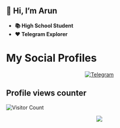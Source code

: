 ## 👋 Hi, I’m Arun
- **📚 High School Student**
- **❤️ Telegram Explorer**

# My Social Profiles
<p align="center">
<a href="https://t.me/Arun_TG"><img alt="Telegram" src="https://img.shields.io/badge/subinps-2CA5E0?style=for-the-badge&logo=telegram&logoColor=white"/></a>
</p>

## Profile views counter
![Visitor Count](https://profile-counter.glitch.me/{Arun-TG}/count.svg)

<p align="center">
<img src="https://github-readme-stats.vercel.app/api?username=Arun-TG&theme=highcontrast" align="center">
</p>
